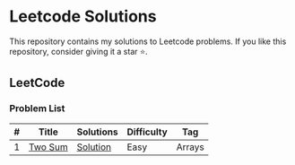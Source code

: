 # Leetcode Solutions

This repository contains my solutions to Leetcode problems. If you like this repository, consider giving it a star :star:.

## LeetCode

### Problem List

| #   | Title                                                        | Solutions    | Difficulty | Tag    |
|-----|--------------------------------------------------------------|--------------|------------|--------|
| 1   | [Two Sum](https://leetcode.com/problems/two-sum/)            | [Solution]() | Easy       | Arrays |